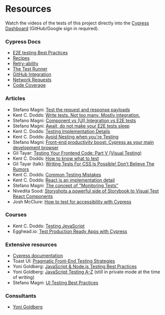 # Resources

Watch the videos of the tests of this project directly into the [Cypress Dashboard](https://dashboard.cypress.io/#/projects/jdiekj/runs) (GitHub/Google sign in required).


### Cypress Docs

- [E2E testing Best Practices](https://docs.cypress.io/guides/references/best-practices.html)
- [Recipes](https://docs.cypress.io/examples/examples/recipes.html#Fundamentals)
- [Retry-ability](https://docs.cypress.io/guides/core-concepts/retry-ability.html#Commands-vs-assertions)
- [The Test Runner](https://docs.cypress.io/guides/core-concepts/test-runner.html#Overview)
- [GitHub Integration](https://docs.cypress.io/guides/dashboard/github-integration.html#Install-the-Cypress-GitHub-app)
- [Network Requests](https://docs.cypress.io/guides/guides/network-requests.html#Testing-Strategies)
- [Code Coverage](https://docs.cypress.io/guides/tooling/code-coverage.html#Introduction)

### Articles

- Stefano Magni: [Test the request and response payloads](https://github.com/NoriSte/ui-testing-best-practices/blob/master/sections/server-communication-testing/test-request-and-response-payload.md)
- Kent C. Dodds: [Write tests. Not too many. Mostly integration.](https://kentcdodds.com/blog/write-tests/)
- Stefano Magni: [Component vs (UI) Integration vs E2E tests](https://dev.to/noriste/component-vs-ui-integration-vs-e2e-tests-3i0d)
- Stefano Magni: [Await, do not make your E2E tests sleep](https://dev.to/noriste/await-do-not-make-your-e2e-tests-sleep-4g1o)
- Kent C. Dodds: [Testing Implementation Details](https://kentcdodds.com/blog/testing-implementation-details)
- Kent C. Dodds: [Avoid Nesting when you're Testing](https://kentcdodds.com/blog/avoid-nesting-when-youre-testing)
- Stefano Magni: [Front-end productivity boost: Cypress as your main development browser](https://dev.to/noriste/front-end-productivity-boost-cypress-as-your-main-development-browser-5cdk)
- Gil Tayar: [Testing Your Frontend Code: Part V (Visual Testing)](https://medium.com/@giltayar/testing-your-frontend-code-part-v-visual-testing-935864cfb5c7)
- Kent C. Dodds: [How to know what to test](https://kentcdodds.com/blog/how-to-know-what-to-test)
- Gil Tayar (talk): [Writing Tests For CSS Is Possible! Don’t Believe The Rumors](https://www.youtube.com/watch?v=Dl_XMd_1F6E)
- Kent C. Dodds: [Common Testing Mistakes](https://kentcdodds.com/blog/common-testing-mistakes)
- Kent C. Dodds: [React is an implementation detail](https://kentcdodds.com/blog/react-is-an-implementation-detail)
- Stefano Magni: [The concept of "Monitoring Tests"](https://dev.to/noriste/the-concept-of-monitoring-tests-4l5j)
- Nivedita Sood: [Storyshots a powerful side of Storybook to Visual Test React Components](https://medium.com/@nivedita.sood/storyshots-a-powerful-side-of-storybook-to-visual-test-react-components-1cf994084d65)
- Josh McClure: [How to test for accessibility with Cypress](https://www.deque.com/blog/how-to-test-for-accessibility-with-cypress/)

### Courses

- Kent C. Dodds: [Testing JevaScript](https://testingjavascript.com/)
- Egghead.io: [Test Production Ready Apps with Cypress](https://egghead.io/courses/test-production-ready-apps-with-cypress)

### Extensive resources

- [Cypress documentation](https://docs.cypress.io/guides/overview/why-cypress.html)
- Toast UI: [Pragmatic Front-End Testing Strategies](https://medium.com/@toastui/pragmatic-front-end-testing-strategies-1-4a969ab09453)
- Yoni Goldberg: [JavaScript & Node.js Testing Best Practices](https://github.com/goldbergyoni/javascript-testing-best-practices)
- Yoni Goldberg: [JavaScript Testing A-Z](https://github.com/goldbergyoni/javascript-testing-a-to-z) (still in private mode at the time of writing)
- Stefano Magni: [UI Testing Best Practices](https://github.com/NoriSte/ui-testing-best-practices)

### Consultants

- [Yoni Goldberg](https://goldbergyoni.com/)

